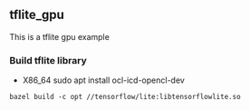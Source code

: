 ## tflite_gpu
This is a tflite gpu example
### Build tflite library
* X86_64
sudo apt install ocl-icd-opencl-dev
```shell=
bazel build -c opt //tensorflow/lite:libtensorflowlite.so
```
